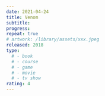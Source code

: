 ```yaml
---
date: 2021-04-24
title: Venom
subtitle:
progress:
repeat: true
# artwork: /library/assets/xxx.jpeg
released: 2018
type:
  # - book
  # - course
  # - game
  # - movie
  # - tv show
rating: 4
---
```


